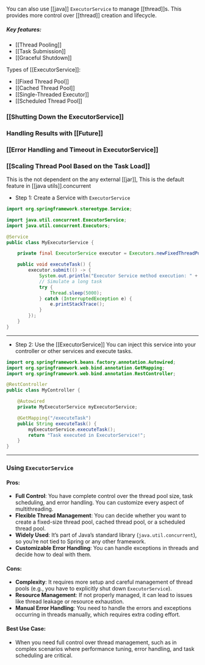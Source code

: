 You can also use [[java]] `ExecutorService` to manage [[thread]]s. This provides more control over [[thread]] creation and lifecycle.

##### Key features:
 - [[Thread Pooling]]
 - [[Task Submission]]
 - [[Graceful Shutdown]]

Types of [[ExecutorService]]:
- [[Fixed Thread Pool]]
- [[Cached Thread Pool]]
- [[Single-Threaded Executor]]
- [[Scheduled Thread Pool]]

### [[Shutting Down the ExecutorService]]

### Handling Results with [[Future]]

### [[Error Handling and Timeout in ExecutorService]]

### [[Scaling Thread Pool Based on the Task Load]]

This is the not dependent on the any external [[jar]], This is the default feature in [[java utils]].concurrent

- Step 1: Create a Service with `ExecutorService`
```java
import org.springframework.stereotype.Service;

import java.util.concurrent.ExecutorService;
import java.util.concurrent.Executors;

@Service
public class MyExecutorService {

    private final ExecutorService executor = Executors.newFixedThreadPool(10);

    public void executeTask() {
        executor.submit(() -> {
            System.out.println("Executor Service method execution: " + Thread.currentThread().getName());
            // Simulate a long task
            try {
                Thread.sleep(5000);
            } catch (InterruptedException e) {
                e.printStackTrace();
            }
        });
    }
}
```
---
- Step 2: Use the [[ExecutorService]]
You can inject this service into your controller or other services and execute tasks.
```java
import org.springframework.beans.factory.annotation.Autowired;
import org.springframework.web.bind.annotation.GetMapping;
import org.springframework.web.bind.annotation.RestController;

@RestController
public class MyController {

    @Autowired
    private MyExecutorService myExecutorService;

    @GetMapping("/executeTask")
    public String executeTask() {
        myExecutorService.executeTask();
        return "Task executed in ExecutorService!";
    }
}
```
---


### **Using `ExecutorService`**

#### Pros:

- **Full Control**: You have complete control over the thread pool size, task scheduling, and error handling. You can customize every aspect of multithreading.
- **Flexible Thread Management**: You can decide whether you want to create a fixed-size thread pool, cached thread pool, or a scheduled thread pool.
- **Widely Used**: It’s part of Java’s standard library (`java.util.concurrent`), so you’re not tied to Spring or any other framework.
- **Customizable Error Handling**: You can handle exceptions in threads and decide how to deal with them.

#### Cons:

- **Complexity**: It requires more setup and careful management of thread pools (e.g., you have to explicitly shut down `ExecutorService`).
- **Resource Management**: If not properly managed, it can lead to issues like thread leakage or resource exhaustion.
- **Manual Error Handling**: You need to handle the errors and exceptions occurring in threads manually, which requires extra coding effort.

#### Best Use Case:

- When you need full control over thread management, such as in complex scenarios where performance tuning, error handling, and task scheduling are critical.
